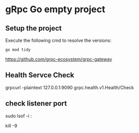# gRpc Go empty project

## Setup the project

Execute the following cmd to resolve the versions:

`go mod tidy`

https://github.com/grpc-ecosystem/grpc-gateway

## Health Servce Check

grpcurl -plaintext 127.0.0.1:9090 grpc.health.v1.Health/Check

## check listener port

sudo lsof -i :<PORT>

kill -9 <PID>
